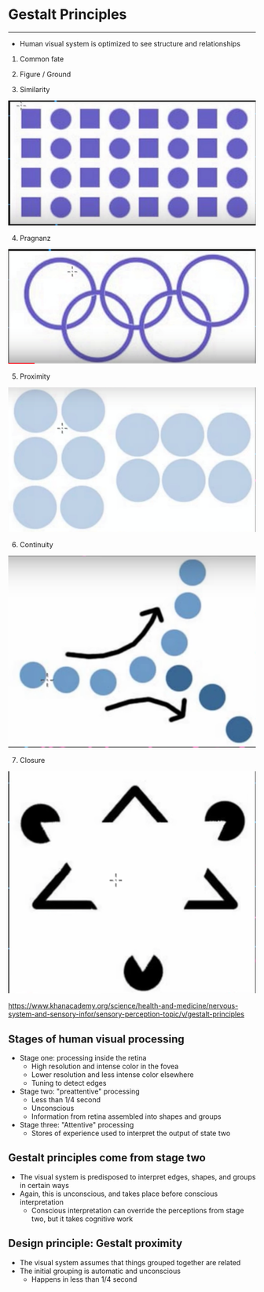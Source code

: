 # Gestalt Principles

---

- Human visual system is optimized to see structure and relationships

1. Common fate

2. Figure / Ground

3. Similarity

![image](media/Gestalt-Principles-image1.png)

4. Pragnanz

![image](media/Gestalt-Principles-image2.png)

5. Proximity

![image](media/Gestalt-Principles-image3.png)

6. Continuity

![οο οο ](media/Gestalt-Principles-image4.png)

7. Closure

![image](media/Gestalt-Principles-image5.png)

<https://www.khanacademy.org/science/health-and-medicine/nervous-system-and-sensory-infor/sensory-perception-topic/v/gestalt-principles>

## Stages of human visual processing

- Stage one: processing inside the retina
  - High resolution and intense color in the fovea
  - Lower resolution and less intense color elsewhere
  - Tuning to detect edges
- Stage two: "preattentive" processing
  - Less than 1/4 second
  - Unconscious
  - Information from retina assembled into shapes and groups
- Stage three: "Attentive" processing
  - Stores of experience used to interpret the output of state two

## Gestalt principles come from stage two

- The visual system is predisposed to interpret edges, shapes, and groups in certain ways
- Again, this is unconscious, and takes place before conscious interpretation
  - Conscious interpretation can override the perceptions from stage two, but it takes cognitive work

## Design principle: Gestalt proximity

- The visual system assumes that things grouped together are related
- The initial grouping is automatic and unconscious
  - Happens in less than 1/4 second
